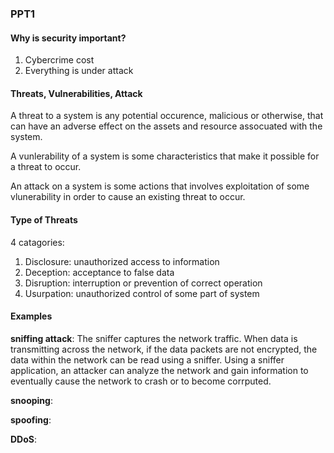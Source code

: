 ### PPT1

#### Why is security important?
1. Cybercrime cost
2. Everything is under attack

#### Threats, Vulnerabilities, Attack
A threat to a system is any potential occurence, malicious or otherwise, that can have an adverse effect on the assets and resource assocuated with the system.

A vunlerability of a system is some characteristics that make it possible for a threat to occur.

An attack on a system is some actions that involves exploitation of some vlunerability in order to cause an existing threat to occur.

#### Type of Threats
4 catagories:
1. Disclosure: unauthorized access to information
2. Deception: acceptance to false data
3. Disruption: interruption or prevention of correct operation
4. Usurpation: unauthorized control of some part of system

#### Examples

**sniffing attack**:
The sniffer captures the network traffic. When data is transmitting across the network, if the data packets are not encrypted, the data within the network can be read using a sniffer. Using a sniffer application, an attacker can analyze the network and gain information to eventually cause the network to crash or to become corrputed.

**snooping**:

**spoofing**:

**DDoS**: